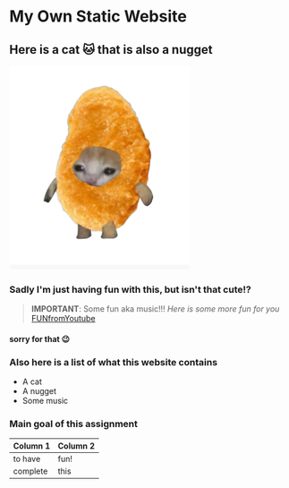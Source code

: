 # My Own Static Website
## Here is a cat 🐱 that is also a nugget
![nuggie](https://github.com/kiaaww/markdown_site/raw/main/nuggie.PNG)
### Sadly I'm just **having fun** with this, but isn't that cute!?
<!-- Saying no is not allowed -->
> **IMPORTANT**:
> Some fun aka music!!!
_Here is some more fun for you_ [FUNfromYoutube](https://youtu.be/dQw4w9WgXcQ?si=2SwcO0d_BGAMZxS6)
#### sorry for that 😉
<!-- No I really am not -->
### Also here is a list of what this website contains
- A cat
- A nugget
- Some music
### Main goal of this assignment
| Column 1 | Column 2 |
|----------|----------|
| to have  | fun!     |
| complete | this     |
